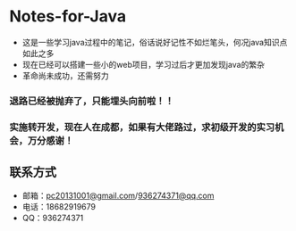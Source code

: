 ﻿# Notes-for-Java
* 这是一些学习java过程中的笔记，俗话说好记性不如烂笔头，何况java知识点如此之多  
* 现在已经可以搭建一些小的web项目，学习过后才更加发现java的繁杂  
* 革命尚未成功，还需努力  
<h3>退路已经被抛弃了，只能埋头向前啦！！</h3>
<h3>实施转开发，现在人在成都，如果有大佬路过，求初级开发的实习机会，万分感谢！</h3>

##  联系方式
* 邮箱：pc20131001@gmail.com\/936274371@qq.com  
* 电话：18682919679  
* QQ：936274371